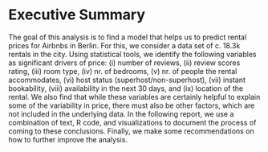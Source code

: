 # Executive Summary

The goal of this analysis is to find a model that helps us to predict rental prices for Airbnbs in Berlin. For this, we consider a data set of c. 18.3k rentals in the city. Using statistical tools, we identify the following variables as significant drivers of price: (i) number of reviews, (ii) review scores rating, (iii) room type, (iv) nr. of bedrooms, (v) nr. of people the rental accommodates, (vi) host status (superhost/non-superhost), (vii) instant bookability, (viii) availability in the next 30 days, and (ix) location of the rental. We also find that while these variables are certainly helpful to explain some of the variability in price, there must also be other factors, which are not included in the underlying data. In the following report, we use a combination of text, R code, and visualizations to document the process of coming to these conclusions. Finally, we make some recommendations on how to further improve the analysis.
